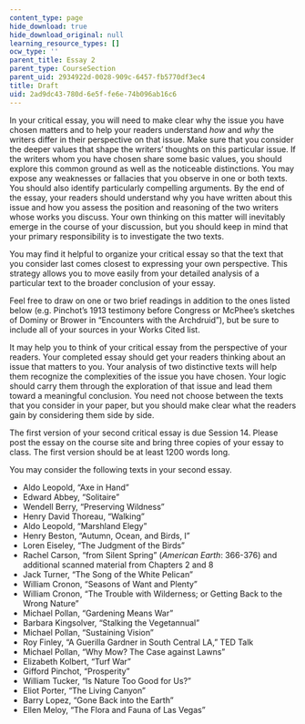 ```yaml
---
content_type: page
hide_download: true
hide_download_original: null
learning_resource_types: []
ocw_type: ''
parent_title: Essay 2
parent_type: CourseSection
parent_uid: 2934922d-0028-909c-6457-fb5770df3ec4
title: Draft
uid: 2ad9dc43-780d-6e5f-fe6e-74b096ab16c6
---
```


In your critical essay, you will need to make clear why the issue you have chosen matters and to help your readers understand _how_ and _why_ the writers differ in their perspective on that issue. Make sure that you consider the deeper values that shape the writers’ thoughts on this particular issue. If the writers whom you have chosen share some basic values, you should explore this common ground as well as the noticeable distinctions. You may expose any weaknesses or fallacies that you observe in one or both texts. You should also identify particularly compelling arguments. By the end of the essay, your readers should understand why you have written about this issue and how you assess the position and reasoning of the two writers whose works you discuss. Your own thinking on this matter will inevitably emerge in the course of your discussion, but you should keep in mind that your primary responsibility is to investigate the two texts.

You may find it helpful to organize your critical essay so that the text that you consider last comes closest to expressing your own perspective. This strategy allows you to move easily from your detailed analysis of a particular text to the broader conclusion of your essay.

Feel free to draw on one or two brief readings in addition to the ones listed below (e.g. Pinchot’s 1913 testimony before Congress or McPhee’s sketches of Dominy or Brower in “Encounters with the Archdruid”), but be sure to include all of your sources in your Works Cited list.

It may help you to think of your critical essay from the perspective of your readers. Your completed essay should get your readers thinking about an issue that matters to you. Your analysis of two distinctive texts will help them recognize the complexities of the issue you have chosen. Your logic should carry them through the exploration of that issue and lead them toward a meaningful conclusion. You need not choose between the texts that you consider in your paper, but you should make clear what the readers gain by considering them side by side.

The first version of your second critical essay is due Session 14. Please post the essay on the course site and bring three copies of your essay to class. The first version should be at least 1200 words long.

You may consider the following texts in your second essay.

*   Aldo Leopold, “Axe in Hand”
*   Edward Abbey, “Solitaire”
*   Wendell Berry, “Preserving Wildness”
*   Henry David Thoreau, “Walking”
*   Aldo Leopold, “Marshland Elegy”
*   Henry Beston, “Autumn, Ocean, and Birds, I”
*   Loren Eiseley, “The Judgment of the Birds”
*   Rachel Carson, “from Silent Spring” (_American Earth_: 366-376) and additional scanned material from Chapters 2 and 8
*   Jack Turner, “The Song of the White Pelican”
*   William Cronon, “Seasons of Want and Plenty”
*   William Cronon, “The Trouble with Wilderness; or Getting Back to the Wrong Nature”
*   Michael Pollan, “Gardening Means War”
*   Barbara Kingsolver, “Stalking the Vegetannual”
*   Michael Pollan, “Sustaining Vision”
*   Roy Finley, “A Guerilla Gardner in South Central LA,” TED Talk
*   Michael Pollan, “Why Mow? The Case against Lawns”
*   Elizabeth Kolbert, “Turf War”
*   Gifford Pinchot, “Prosperity”
*   William Tucker, “Is Nature Too Good for Us?”
*   Eliot Porter, “The Living Canyon”
*   Barry Lopez, “Gone Back into the Earth”
*   Ellen Meloy, “The Flora and Fauna of Las Vegas”